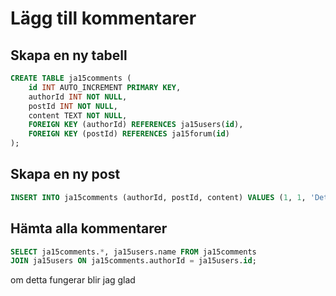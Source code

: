 
# Lägg till kommentarer

## Skapa en ny tabell

```sql
CREATE TABLE ja15comments (
    id INT AUTO_INCREMENT PRIMARY KEY,
    authorId INT NOT NULL,
    postId INT NOT NULL,
    content TEXT NOT NULL,
    FOREIGN KEY (authorId) REFERENCES ja15users(id),
    FOREIGN KEY (postId) REFERENCES ja15forum(id)
);
```

## Skapa en ny post

```sql
INSERT INTO ja15comments (authorId, postId, content) VALUES (1, 1, 'Detta är en kommentar');
```

## Hämta alla kommentarer

```sql
SELECT ja15comments.*, ja15users.name FROM ja15comments
JOIN ja15users ON ja15comments.authorId = ja15users.id;
```

om detta fungerar blir jag glad
